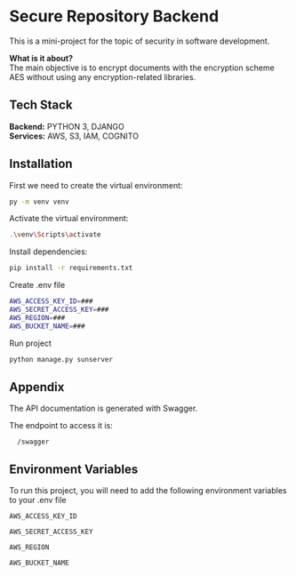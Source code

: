 
# Secure Repository Backend

This is a mini-project for the topic of security in software development.

**What is it about?**\
The main objective is to encrypt documents with the encryption scheme AES without using any encryption-related libraries.
## Tech Stack

**Backend:** PYTHON 3, DJANGO\
**Services:** AWS, S3, IAM, COGNITO 


## Installation

First we need to create the virtual environment:

```bash
py -m venv venv
```

Activate the virtual environment:

```bash
.\venv\Scripts\activate
```

Install dependencies:

```bash
pip install -r requirements.txt
```

Create .env file

```bash
AWS_ACCESS_KEY_ID=###
AWS_SECRET_ACCESS_KEY=###
AWS_REGION=###
AWS_BUCKET_NAME=###


```


Run project

```bash
python manage.py sunserver
```

## Appendix

The API documentation is generated with Swagger.

The endpoint to access it is:
```http
  /swagger
```

## Environment Variables

To run this project, you will need to add the following environment variables to your .env file

`AWS_ACCESS_KEY_ID`

`AWS_SECRET_ACCESS_KEY`

`AWS_REGION`

`AWS_BUCKET_NAME`
